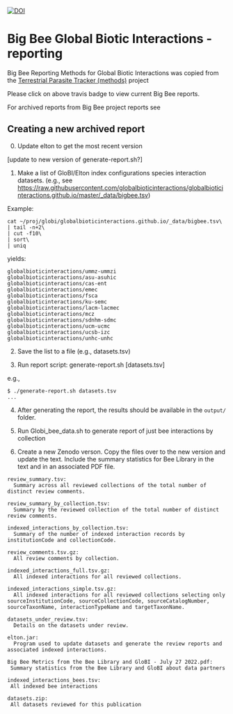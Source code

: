 [![DOI](https://zenodo.org/badge/DOI/10.5281/zenodo.5722445.svg)](https://doi.org/10.5281/zenodo.5722445)




# Big Bee Global Biotic Interactions - reporting
Big Bee Reporting Methods for Global Biotic Interactions was copied from the [Terrestrial Parasite Tracker (methods)](https://github.com/ParasiteTracker/tpt-reporting) project

Please click on above travis badge to view current Big Bee reports. 


For archived reports from Big Bee project reports see 

## Creating a new archived report
0. Update elton to get the most recent version

[update to new version of generate-report.sh?]

1. Make a list of GloBI/Elton index configurations species interaction datasets. (e.g., see https://raw.githubusercontent.com/globalbioticinteractions/globalbioticinteractions.github.io/master/_data/bigbee.tsv)

Example:
```
cat ~/proj/globi/globalbioticinteractions.github.io/_data/bigbee.tsv\
| tail -n+2\
| cut -f10\
| sort\
| uniq
```

yields:

```
globalbioticinteractions/ummz-ummzi
globalbioticinteractions/asu-asuhic
globalbioticinteractions/cas-ent
globalbioticinteractions/emec
globalbioticinteractions/fsca
globalbioticinteractions/ku-semc
globalbioticinteractions/lacm-lacmec
globalbioticinteractions/mcz
globalbioticinteractions/sdnhm-sdmc
globalbioticinteractions/ucm-ucmc
globalbioticinteractions/ucsb-izc
globalbioticinteractions/unhc-unhc
```

2. Save the list to a file (e.g., datasets.tsv)

3. Run report script: generate-report.sh [datasets.tsv] 

e.g., 

```
$ ./generate-report.sh datasets.tsv
...
```


4. After generating the report, the results should be available in the ```output/``` folder. 

5. Run Globi_bee_data.sh to generate report of just bee interactions by collection

6. Create a new Zenodo verson. Copy the files over to the new version and update the text. Include the summary statistics for Bee Library in the text and in an associated PDF file.

```
review_summary.tsv:
  Summary across all reviewed collections of the total number of distinct review comments.

review_summary_by_collection.tsv:
  Summary by the reviewed collection of the total number of distinct review comments.

indexed_interactions_by_collection.tsv: 
  Summary of the number of indexed interaction records by institutionCode and collectionCode.

review_comments.tsv.gz:
  All review comments by collection.

indexed_interactions_full.tsv.gz:
  All indexed interactions for all reviewed collections.

indexed_interactions_simple.tsv.gz:
  All indexed interactions for all reviewed collections selecting only sourceInstitutionCode, sourceCollectionCode, sourceCatalogNumber, sourceTaxonName, interactionTypeName and targetTaxonName.

datasets_under_review.tsv:
  Details on the datasets under review.

elton.jar: 
  Program used to update datasets and generate the review reports and associated indexed interactions.
  
Big Bee Metrics from the Bee Library and GloBI - July 27 2022.pdf:
 Summary statistics from the Bee Library and GloBI about data partners

indexed_interactions_bees.tsv:
 All indexed bee interactions
 
datasets.zip:
 All datasets reviewed for this publication
 ```

